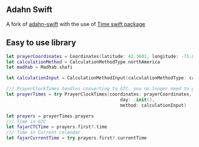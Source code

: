 ## Adahn Swift

A fork of [adahn-swift](https://github.com/batoulapps/adhan-swift) with the use of [Time swift package](https://github.com/davedelong/time)



## Easy to use library 

```swift
let prayerCoordinates = Coordinates(latitude: 42.3601, longitude: -71.0589)
let calculationMethod = CalculationMethodType.northAmerica
let madhab = Madhab.shafi

let calculationInput = CalculationMethodInput(calculationMethodType: calculationMethod, madhab: madhab)

/// PrayerClockTimes handles converting to GTC. you no longer need to give the time in GTC then get it converted to Current
let prayerTimes = try PrayerClockTimes(coordinates: prayerCoordinates,
                                           day: .init(),
                                           method: calculationInput)

let prayers = prayerTimes.prayers
/// Time in GTC
let fajarCTCTime = prayers.first?.time
/// Time in Current calendar
let fajarCurrentTime = try prayers.first?.currentTime

```
